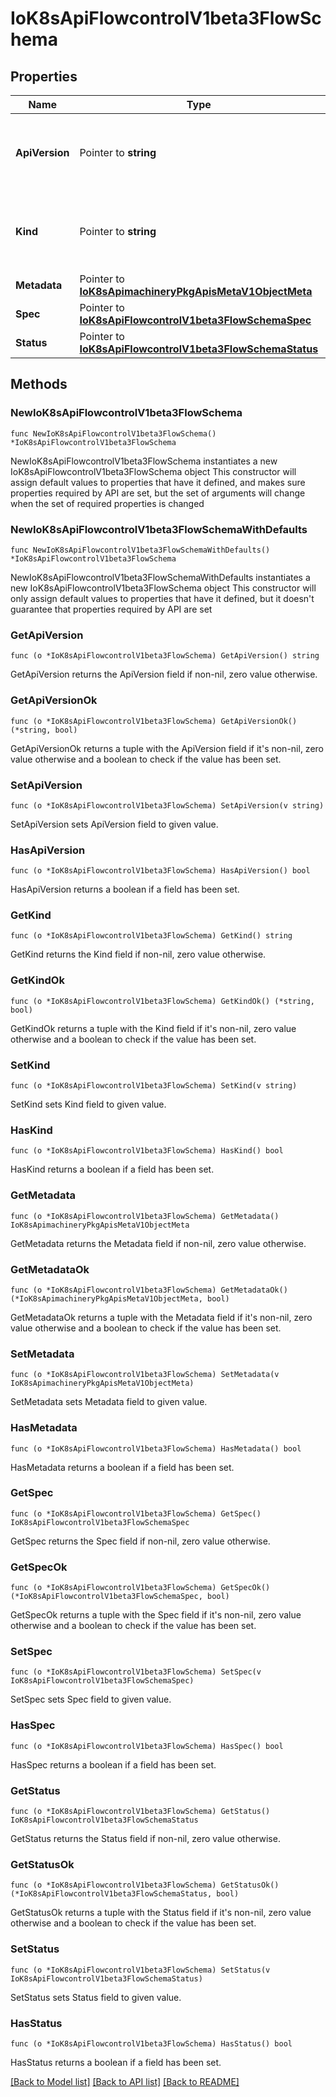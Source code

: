 # IoK8sApiFlowcontrolV1beta3FlowSchema

## Properties

Name | Type | Description | Notes
------------ | ------------- | ------------- | -------------
**ApiVersion** | Pointer to **string** | APIVersion defines the versioned schema of this representation of an object. Servers should convert recognized schemas to the latest internal value, and may reject unrecognized values. More info: https://git.k8s.io/community/contributors/devel/sig-architecture/api-conventions.md#resources | [optional] 
**Kind** | Pointer to **string** | Kind is a string value representing the REST resource this object represents. Servers may infer this from the endpoint the client submits requests to. Cannot be updated. In CamelCase. More info: https://git.k8s.io/community/contributors/devel/sig-architecture/api-conventions.md#types-kinds | [optional] 
**Metadata** | Pointer to [**IoK8sApimachineryPkgApisMetaV1ObjectMeta**](IoK8sApimachineryPkgApisMetaV1ObjectMeta.md) |  | [optional] 
**Spec** | Pointer to [**IoK8sApiFlowcontrolV1beta3FlowSchemaSpec**](IoK8sApiFlowcontrolV1beta3FlowSchemaSpec.md) |  | [optional] 
**Status** | Pointer to [**IoK8sApiFlowcontrolV1beta3FlowSchemaStatus**](IoK8sApiFlowcontrolV1beta3FlowSchemaStatus.md) |  | [optional] 

## Methods

### NewIoK8sApiFlowcontrolV1beta3FlowSchema

`func NewIoK8sApiFlowcontrolV1beta3FlowSchema() *IoK8sApiFlowcontrolV1beta3FlowSchema`

NewIoK8sApiFlowcontrolV1beta3FlowSchema instantiates a new IoK8sApiFlowcontrolV1beta3FlowSchema object
This constructor will assign default values to properties that have it defined,
and makes sure properties required by API are set, but the set of arguments
will change when the set of required properties is changed

### NewIoK8sApiFlowcontrolV1beta3FlowSchemaWithDefaults

`func NewIoK8sApiFlowcontrolV1beta3FlowSchemaWithDefaults() *IoK8sApiFlowcontrolV1beta3FlowSchema`

NewIoK8sApiFlowcontrolV1beta3FlowSchemaWithDefaults instantiates a new IoK8sApiFlowcontrolV1beta3FlowSchema object
This constructor will only assign default values to properties that have it defined,
but it doesn't guarantee that properties required by API are set

### GetApiVersion

`func (o *IoK8sApiFlowcontrolV1beta3FlowSchema) GetApiVersion() string`

GetApiVersion returns the ApiVersion field if non-nil, zero value otherwise.

### GetApiVersionOk

`func (o *IoK8sApiFlowcontrolV1beta3FlowSchema) GetApiVersionOk() (*string, bool)`

GetApiVersionOk returns a tuple with the ApiVersion field if it's non-nil, zero value otherwise
and a boolean to check if the value has been set.

### SetApiVersion

`func (o *IoK8sApiFlowcontrolV1beta3FlowSchema) SetApiVersion(v string)`

SetApiVersion sets ApiVersion field to given value.

### HasApiVersion

`func (o *IoK8sApiFlowcontrolV1beta3FlowSchema) HasApiVersion() bool`

HasApiVersion returns a boolean if a field has been set.

### GetKind

`func (o *IoK8sApiFlowcontrolV1beta3FlowSchema) GetKind() string`

GetKind returns the Kind field if non-nil, zero value otherwise.

### GetKindOk

`func (o *IoK8sApiFlowcontrolV1beta3FlowSchema) GetKindOk() (*string, bool)`

GetKindOk returns a tuple with the Kind field if it's non-nil, zero value otherwise
and a boolean to check if the value has been set.

### SetKind

`func (o *IoK8sApiFlowcontrolV1beta3FlowSchema) SetKind(v string)`

SetKind sets Kind field to given value.

### HasKind

`func (o *IoK8sApiFlowcontrolV1beta3FlowSchema) HasKind() bool`

HasKind returns a boolean if a field has been set.

### GetMetadata

`func (o *IoK8sApiFlowcontrolV1beta3FlowSchema) GetMetadata() IoK8sApimachineryPkgApisMetaV1ObjectMeta`

GetMetadata returns the Metadata field if non-nil, zero value otherwise.

### GetMetadataOk

`func (o *IoK8sApiFlowcontrolV1beta3FlowSchema) GetMetadataOk() (*IoK8sApimachineryPkgApisMetaV1ObjectMeta, bool)`

GetMetadataOk returns a tuple with the Metadata field if it's non-nil, zero value otherwise
and a boolean to check if the value has been set.

### SetMetadata

`func (o *IoK8sApiFlowcontrolV1beta3FlowSchema) SetMetadata(v IoK8sApimachineryPkgApisMetaV1ObjectMeta)`

SetMetadata sets Metadata field to given value.

### HasMetadata

`func (o *IoK8sApiFlowcontrolV1beta3FlowSchema) HasMetadata() bool`

HasMetadata returns a boolean if a field has been set.

### GetSpec

`func (o *IoK8sApiFlowcontrolV1beta3FlowSchema) GetSpec() IoK8sApiFlowcontrolV1beta3FlowSchemaSpec`

GetSpec returns the Spec field if non-nil, zero value otherwise.

### GetSpecOk

`func (o *IoK8sApiFlowcontrolV1beta3FlowSchema) GetSpecOk() (*IoK8sApiFlowcontrolV1beta3FlowSchemaSpec, bool)`

GetSpecOk returns a tuple with the Spec field if it's non-nil, zero value otherwise
and a boolean to check if the value has been set.

### SetSpec

`func (o *IoK8sApiFlowcontrolV1beta3FlowSchema) SetSpec(v IoK8sApiFlowcontrolV1beta3FlowSchemaSpec)`

SetSpec sets Spec field to given value.

### HasSpec

`func (o *IoK8sApiFlowcontrolV1beta3FlowSchema) HasSpec() bool`

HasSpec returns a boolean if a field has been set.

### GetStatus

`func (o *IoK8sApiFlowcontrolV1beta3FlowSchema) GetStatus() IoK8sApiFlowcontrolV1beta3FlowSchemaStatus`

GetStatus returns the Status field if non-nil, zero value otherwise.

### GetStatusOk

`func (o *IoK8sApiFlowcontrolV1beta3FlowSchema) GetStatusOk() (*IoK8sApiFlowcontrolV1beta3FlowSchemaStatus, bool)`

GetStatusOk returns a tuple with the Status field if it's non-nil, zero value otherwise
and a boolean to check if the value has been set.

### SetStatus

`func (o *IoK8sApiFlowcontrolV1beta3FlowSchema) SetStatus(v IoK8sApiFlowcontrolV1beta3FlowSchemaStatus)`

SetStatus sets Status field to given value.

### HasStatus

`func (o *IoK8sApiFlowcontrolV1beta3FlowSchema) HasStatus() bool`

HasStatus returns a boolean if a field has been set.


[[Back to Model list]](../README.md#documentation-for-models) [[Back to API list]](../README.md#documentation-for-api-endpoints) [[Back to README]](../README.md)


